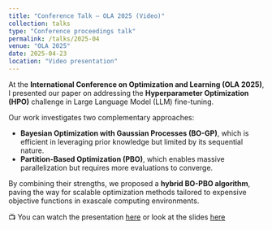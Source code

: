 ```yaml
---
title: "Conference Talk – OLA 2025 (Video)"
collection: talks
type: "Conference proceedings talk"
permalink: /talks/2025-04
venue: "OLA 2025"
date: 2025-04-23
location: "Video presentation"
---
```


At the **International Conference on Optimization and Learning (OLA 2025)**, I presented our paper on addressing the **Hyperparameter Optimization (HPO)** challenge in Large Language Model (LLM) fine-tuning.  

Our work investigates two complementary approaches:  
- **Bayesian Optimization with Gaussian Processes (BO-GP)**, which is efficient in leveraging prior knowledge but limited by its sequential nature.  
- **Partition-Based Optimization (PBO)**, which enables massive parallelization but requires more evaluations to converge.  

By combining their strengths, we proposed a **hybrid BO-PBO algorithm**, paving the way for scalable optimization methods tailored to expensive objective functions in exascale computing environments.  

📺 You can watch the presentation [here](https://ola2025.sciencesconf.org/resource/page/id/5) or look at the slides [here](http://kiwy3.github.io/files/OLA_2025_Presentation.pdf) 
